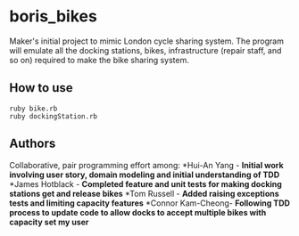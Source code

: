 # boris_bikes

Maker's initial project to mimic London cycle sharing system.
The program will emulate all the docking stations, bikes, infrastructure (repair staff, and so on) required to make the bike sharing system.

## How to use
```
ruby bike.rb
ruby dockingStation.rb
```

## Authors
Collaborative, pair programming effort among:
*Hui-An Yang - **Initial work involving user story, domain modeling and initial understanding of TDD**
*James Hotblack - **Completed feature and unit tests for making docking stations get and release bikes**
*Tom Russell - **Added raising exceptions tests and limiting capacity features**
*Connor Kam-Cheong- **Following TDD process to update code to allow docks to accept multiple bikes with capacity set my user**
